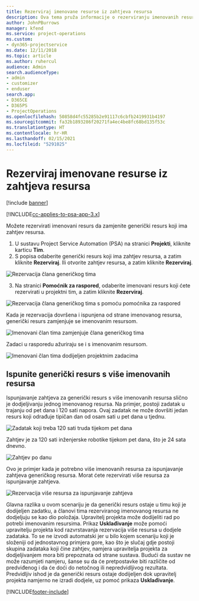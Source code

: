 ```yaml
---
title: Rezerviraj imenovane resurse iz zahtjeva resursa
description: Ova tema pruža informacije o rezerviranju imenovanih resursa za generički zahtjev resursa.
author: JohnPBurrows
manager: kfend
ms.service: project-operations
ms.custom:
- dyn365-projectservice
ms.date: 12/11/2018
ms.topic: article
ms.author: ruhercul
audience: Admin
search.audienceType:
- admin
- customizer
- enduser
search.app:
- D365CE
- D365PS
- ProjectOperations
ms.openlocfilehash: 50858d4fc55285b2e91117c6cbfb2419931b4197
ms.sourcegitcommit: fa32b1893286f20271fa4ec4be8fc68bd135f53c
ms.translationtype: HT
ms.contentlocale: hr-HR
ms.lasthandoff: 02/15/2021
ms.locfileid: "5291025"
---
```

# <a name="book-named-resources-from-resource-requirements"></a>Rezerviraj imenovane resurse iz zahtjeva resursa

[!include [banner](../includes/psa-now-project-operations.md)]

[!INCLUDE[cc-applies-to-psa-app-3.x](../includes/cc-applies-to-psa-app-3x.md)]

Možete rezervirati imenovani resurs da zamjenite generički resurs koji ima zahtjev resursa.

1. U sustavu Project Service Automation (PSA) na stranici **Projekti**, kliknite karticu **Tim**.
2. S popisa odaberite generički resurs koji ima zahtjev resursa, a zatim kliknite **Rezerviraj**. Ili otvorite zahtjev resursa, a zatim kliknite **Rezerviraj**.


![Rezervacija člana generičkog tima](media/RM-how-to-14.png)


3. Na stranici **Pomoćnik za raspored**, odaberite imenovani resurs koji ćete rezervirati u projektni tim, a zatim kliknite **Rezerviraj**.

![Rezervacija člana generičkog tima s pomoću pomoćnika za raspored](media/RM-how-to-15.png)

Kada je rezervacija dovršena i ispunjena od strane imenovanog resursa, generički resurs zamjenjuje se imenovanim resursom.

![Imenovani član tima zamjenjuje člana generičkog tima](media/RM-how-to-16.png)

Zadaci u rasporedu ažuriraju se i s imenovanim resursom.

![Imenovani član tima dodijeljen projektnim zadacima](media/RM-how-to-17.png)

## <a name="fulfill-a-generic-resource-with-multiple-named-resources"></a>Ispunite generički resurs s više imenovanih resursa
Ispunjavanje zahtjeva za generički resurs s više imenovanih resursa slično je dodjeljivanju jednog imenovanog resursa. Na primjer, postoji zadatak u trajanju od pet dana i 120 sati napora. Ovaj zadatak ne može dovršiti jedan resurs koji odrađuje tipičan dan od osam sati u pet dana u tjednu. 

![Zadatak koji treba 120 sati truda tijekom pet dana](media/RM-how-to-21.png)

Zahtjev je za 120 sati inženjerske robotike tijekom pet dana, što je 24 sata dnevno.

![Zahtjev po danu](media/RM-how-to-22.png)

Ovo je primjer kada je potrebno više imenovanih resursa za ispunjavanje zahtjeva generičkog resursa. Morat ćete rezervirati više resursa za ispunjavanje zahtjeva.

![Rezervacija više resursa za ispunjavanje zahtjeva](media/RM-how-to-23.png)

Glavna razlika u ovom scenariju je da generički resurs ostaje u timu koji je dodijeljen zadatku, a članovi tima rezerviranog imenovanog resursa ne dodjeljuju se kao dio položaja. Upravitelj projekta može dodijeliti rad po potrebi imenovanim resursima. Prikaz **Usklađivanje** može pomoći upravitelju projekta kod razvrstavanja rezervacija više resursa u dodjele zadataka. To se ne izvodi automatski jer u bilo kojem scenariju koji je složeniji od jednostavnog primjera gore, kao što je slučaj gdje postoji skupina zadataka koji čine zahtjev, namjera upravitelja projekta za dodjeljivanjem mora biti prepoznata od strane sustava. Budući da sustav ne može razumjeti namjeru, šanse su da će pretpostavke biti različite od predviđenog i da će doći do netočnog ili nepredvidljivog rezultata. Predvidljiv ishod je da generički resurs ostaje dodijeljen dok upravitelj projekta namjerno ne izradi dodjele, uz pomoć prikaza **Usklađivanje**.




[!INCLUDE[footer-include](../includes/footer-banner.md)]